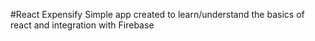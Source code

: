 #React Expensify
Simple app created to learn/understand the basics of react and integration with Firebase



